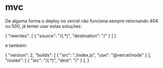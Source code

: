 # mvc

De alguma forma o deploy no vercel não funciona sempre retornando 404 ou 500, já tentei usar estas soluções:

{
  "rewrites": [
    { "source": "/(.*)", "destination": "/" }
  ]
}

e também:

{
      "version": 2,
      "builds": [
        {
          "src": "./index.js",
          "use": "@vercel/node"
        }
      ],
      "routes": [
        {
          "src": "/(.*)",
          "dest": "/"
        }
      ],
}
